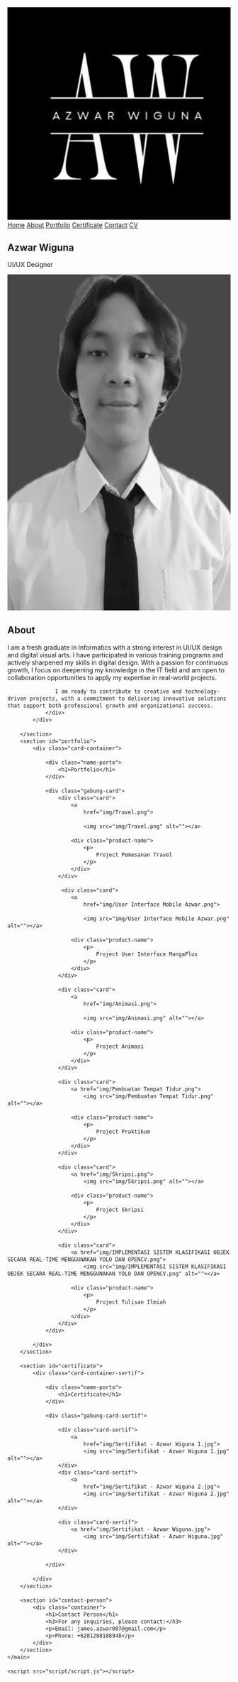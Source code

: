 <!DOCTYPE html>
<html lang="en">

<head>
    <meta charset="UTF-8">
    <meta name="viewport" content="width=device-width, initial-scale=1.0">
    <title>Portofolio</title>
    <link href='https://fonts.googleapis.com/css?family=Poppins' rel='stylesheet'>
    <link rel="stylesheet" href="css/style.css">
    <link rel="stylesheet" href="https://fonts.googleapis.com/css2?family=Poppins:wght@400;500;700&display=swap">
    <link href="assets/vendor/boxicons/css/boxicons.min.css" rel="stylesheet" />
    <link rel="icon" href="img/logo.png" type="img/png">
</head>

<body>
    <nav>
        <div class="nav-container">
            <a href="index.html">
                <img src="img/logo.png" alt="Logo">
            </a>
            <div class="nav-links" id="nav-links">
                <a href="#home">Home</a>
                <a href="#about">About</a>
                <a href="#portfolio">Portfolio</a>
                <a href="#certificate">Certificate</a>
                <a href="#contact-person">Contact</a>
                <a href="CV_Azwar Wiguna.pdf">CV</a>
            </div>
            <div class="nav-icon" id="nav-icon">
                <div class="bar1"></div>
                <div class="bar2"></div>
                <div class="bar3"></div>
            </div>
        </div>
    </nav>
    <main>
        <section id="home">
            <div class="beranda">
                <div class="content">
                    <div class="name">
                        <h1>Azwar Wiguna</h1>
                        <p>UI/UX Designer</p>
                    </div>
                    <div class="social-links">
                        <a href="mailto: james.azwar007@gmail.com" target="_blank" class="mail-send"><i
                                class='bx bxs-envelope'></i></a>
                        <a href="https://www.linkedin.com/in/azwar-wiguna-930a08311?utm_source=share&utm_campaign=share_via&utm_content=profile&utm_medium=android_app"><i class='bx bxl-linkedin'></i></a>
                        <a href="https://github.com/JamesAzwar"><i class='bx bxl-github'></i></a>
                        <a href="https://www.instagram.com/iamjamesaz?igsh=ZnN6bGpwN2ppOXo3"><i class='bx bxl-instagram'></i></a>
                    </div>
                </div>
                <div class="profile-image">
                    <img src="img/profil-1.jpg">
                </div>
            </div>
        </section>
        <section id="about">
            <div class="tentang">
                <div class="name-about">
                    <h1>About</h1>
                </div>
                <div class="desk">
                   I am a fresh graduate in Informatics with a strong interest in UI/UX design and digital visual arts. I have participated in various training programs and actively sharpened my skills in digital design. With a passion for continuous growth, I focus on deepening my knowledge in the IT field and am open to collaboration opportunities to apply my expertise in real-world projects.

                   I am ready to contribute to creative and technology-driven projects, with a commitment to delivering innovative solutions that support both professional growth and organizational success.
                </div>
            </div>

        </section>
        <section id="portfolio">
            <div class="card-container">

                <div class="name-porto">
                    <h1>Portfolio</h1>
                </div>

                <div class="gabung-card">
                    <div class="card">
                        <a
                            href="img/Travel.png">

                            <img src="img/Travel.png" alt=""></a>

                        <div class="product-name">
                            <p>
                                Project Pemesanan Travel 
                            </p>
                        </div>
                    </div>

                     <div class="card">
                        <a
                            href="img/User Interface Mobile Azwar.png">

                            <img src="img/User Interface Mobile Azwar.png" alt=""></a>

                        <div class="product-name">
                            <p>
                                Project User Interface MangaPlus
                            </p>
                        </div>
                    </div>

                    <div class="card">
                        <a
                            href="img/Animasi.png">

                            <img src="img/Animasi.png" alt=""></a>

                        <div class="product-name">
                            <p>
                                Project Animasi
                            </p>
                        </div>
                    </div>

                    <div class="card">
                        <a href="img/Pembuatan Tempat Tidur.png">
                            <img src="img/Pembuatan Tempat Tidur.png" alt=""></a>

                        <div class="product-name">
                            <p>
                                Project Praktikum
                            </p>
                        </div>
                    </div>

                    <div class="card">
                        <a href="img/Skripsi.png">
                            <img src="img/Skripsi.png" alt=""></a>

                        <div class="product-name">
                            <p>
                                Project Skripsi
                            </p>
                        </div>
                    </div>

                    <div class="card">
                        <a href="img/IMPLEMENTASI SISTEM KLASIFIKASI OBJEK SECARA REAL-TIME MENGGUNAKAN YOLO DAN OPENCV.png">
                            <img src="img/IMPLEMENTASI SISTEM KLASIFIKASI OBJEK SECARA REAL-TIME MENGGUNAKAN YOLO DAN OPENCV.png" alt=""></a>

                        <div class="product-name">
                            <p>
                                Project Tulisan Ilmiah
                            </p>
                        </div>
                    </div>
                </div>

            </div>
        </section>

        <section id="certificate">
            <div class="card-container-sertif">

                <div class="name-porto">
                    <h1>Certificate</h1>
                </div>

                <div class="gabung-card-sertif">

                    <div class="card-sertif">
                        <a
                            href="img/Sertifikat - Azwar Wiguna 1.jpg">
                            <img src="img/Sertifikat - Azwar Wiguna 1.jpg" alt=""></a>
                    </div>
                    <div class="card-sertif">
                        <a
                            href="img/Sertifikat - Azwar Wiguna 2.jpg">
                            <img src="img/Sertifikat - Azwar Wiguna 2.jpg" alt=""></a>
                    </div>

                    <div class="card-sertif">
                        <a href="img/Sertifikat - Azwar Wiguna.jpg">
                            <img src="img/Sertifikat - Azwar Wiguna.jpg" alt=""></a>
                    </div>

                </div>

            </div>
        </section>

        <section id="contact-person">
            <div class="container">
                <h1>Contact Person</h1>
                <h3>For any inquiries, please contact:</h3>
                <p>Email: james.azwar007@gmail.com</p>
                <p>Phone: +6281288188948</p>
            </div>
        </section>
    </main>

    <script src="script/script.js"></script>
</body>

</html>
